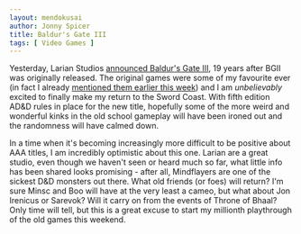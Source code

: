 ```yaml
---
layout: mendokusai
author: Jonny Spicer
title: Baldur's Gate III
tags: [ Video Games ]
---
```

Yesterday, Larian Studios [announced Baldur's Gate III](https://www.youtube.com/watch?v=OcP0WdH7rTs), 19 years after BGII was originally released.
The original games were some of my favourite ever (in fact I already [mentioned them earlier this week](/mendokusai/2019/06/05/day9-daily-10)) and I
am *unbelievably* excited to finally make my return to the Sword Coast. With fifth edition AD&D rules in place for the new title, hopefully some of
the more weird and wonderful kinks in the old school gameplay will have been ironed out and the randomness will have calmed down.

In a time when it's becoming increasingly more difficult to be positive about AAA titles, I am incredibly optimistic about this one. Larian are a great
studio, even though we haven't seen or heard much so far, what little info has been shared looks promising - after all, Mindflayers are one of the sickest
D&D monsters out there. What old friends (or foes) will return? I'm sure Minsc and Boo will have at the very least a cameo, but what about Jon Irenicus or
Sarevok? Will it carry on from the events of Throne of Bhaal? Only time will tell, but this is a great excuse to start my millionth playthrough of the old
games this weekend.
